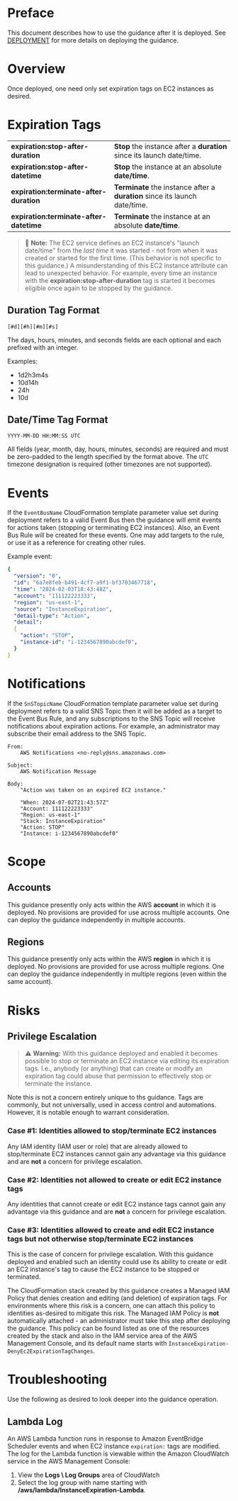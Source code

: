 # Preface

This document describes how to use the guidance after it is deployed. See [DEPLOYMENT](DEPLOYMENT.md) for more details
on deploying the guidance.

# Overview

Once deployed, one need only set expiration tags on EC2 instances as desired.

# Expiration Tags

|                                         |                                                                             |
|-----------------------------------------|-----------------------------------------------------------------------------|
| **expiration:stop-after-duration**      | **Stop** the instance after a **duration** since its launch date/time.      |
| **expiration:stop-after-datetime**      | **Stop** the instance at an absolute **date/time**.                         |
| **expiration:terminate-after-duration** | **Terminate** the instance after a **duration** since its launch date/time. |
| **expiration:terminate-after-datetime** | **Terminate** the instance at an absolute **date/time**.                    |

> :memo: **Note:** The EC2 service defines an EC2 instance's "launch date/time" from the *last time* it was started -
> not from when it was created or started for the first time. (This behavior is not specific to this guidance.)
> A misunderstanding of this EC2 instance attribute can lead to unexpected behavior. For example, every time
> an instance with the **expiration:stop-after-duration** tag is started it becomes eligible once again to be stopped by
> the guidance.

## Duration Tag Format

`[#d][#h][#m][#s]`

The days, hours, minutes, and seconds fields are each optional and each prefixed with an integer.

Examples:

* 1d2h3m4s
* 10d14h
* 24h
* 10d

## Date/Time Tag Format

`YYYY-MM-DD HH:MM:SS UTC`

All fields (year, month, day, hours, minutes, seconds) are required and must be zero-padded to the length specified
by the format above. The `UTC` timezone designation is required (other timezones are not supported).

# Events

If the `EventBusName` CloudFormation template parameter value set during deployment refers to a valid Event Bus then
the guidance will emit events for actions taken (stopping or terminating EC2 instances). Also, an Event
Bus Rule will be created for these events. One may add targets to the rule, or use it as a reference for creating other
rules.

Example event:

```yaml
{
  "version": "0",
  "id": "6a7e8feb-b491-4cf7-a9f1-bf3703467718",
  "time": "2024-02-03T18:43:48Z",
  "account": "111122223333",
  "region": "us-east-1",
  "source": "InstanceExpiration",
  "detail-type": "Action",
  "detail":
  {
	"action": "STOP",
	"instance-id": "i-1234567890abcdef0",
  } 
}
```

# Notifications

If the `SnSTopicName` CloudFormation template parameter value set during deployment refers to a valid SNS Topic then
it will be added as a target to the Event Bus Rule, and any subscriptions to the SNS Topic will receive notifications
about expiration actions. For example, an administrator may subscribe their email address to the SNS Topic.

```
From:
    AWS Notifications <no-reply@sns.amazonaws.com>
	
Subject:
    AWS Notification Message
	
Body:
    "Action was taken on an expired EC2 instance."
		
    "When: 2024-07-02T21:43:57Z"
    "Account: 111122223333"
    "Region: us-east-1"
    "Stack: InstanceExpiration"
    "Action: STOP"
    "Instance: i-1234567890abcdef0"
```

# Scope

## Accounts

This guidance presently only acts within the AWS **account** in which it is deployed. No provisions are provided for use
across multiple accounts. One can deploy the guidance independently in multiple accounts.

## Regions

This guidance presently only acts within the AWS **region** in which it is deployed. No provisions are provided for use
across multiple regions. One can deploy the guidance independently in multiple regions (even within the same account).

# Risks

## Privilege Escalation

> :warning: **Warning:** With this guidance deployed and enabled it becomes possible to stop or terminate an EC2
> instance via editing its expiration tags. I.e., anybody (or anything) that can create or modify an expiration tag
> could abuse that permission to effectively stop or terminate the instance.

Note this is not a concern entirely unique to ths guidance. Tags are commonly, but not universally, used in access
control and automations. However, it is notable enough to warrant consideration.

### Case #1: Identities allowed to stop/terminate EC2 instances

Any IAM identity (IAM user or role) that are already allowed to stop/terminate EC2 instances cannot gain any advantage
via this guidance and are **not** a concern for privilege escalation.

### Case #2: Identities not allowed to create or edit EC2 instance tags

Any identities that cannot create or edit EC2 instance tags cannot gain any advantage via this guidance and are **not**
a concern for privilege escalation.

### Case #3: Identities allowed to create and edit EC2 instance tags but not otherwise stop/terminate EC2 instances

This is the case of concern for privilege escalation. With this guidance deployed and enabled such an identity could use
its ability to create or edit an EC2 instance's tag to cause the EC2 instance to be stopped or terminated.

The CloudFormation stack created by this guidance creates a Managed IAM Policy that denies creation and editing (and
deletion) of expiration tags. For environments where this risk is a concern, one can attach this policy to identities
as-desired to mitigate this risk. The Managed IAM Policy is **not** automatically attached - an administrator must take
this step after deploying the guidance. This policy can be found listed as one of the resources created by the stack and
also in the IAM service area of the AWS Management Console, and its default name starts with
`InstanceExpiration-DenyEc2ExpirationTagChanges`.

# Troubleshooting

Use the following as desired to look deeper into the guidance operation.

## Lambda Log

An AWS Lambda function runs in response to Amazon EventBridge Scheduler events and when EC2 instance `expiration:` tags
are modified. The log for the Lambda function is viewable within the Amazon CloudWatch service in the AWS Management
Console:

1. View the **Logs \ Log Groups** area of CloudWatch
2. Select the log group with name starting with **/aws/lambda/InstanceExpiration-Lambda**.